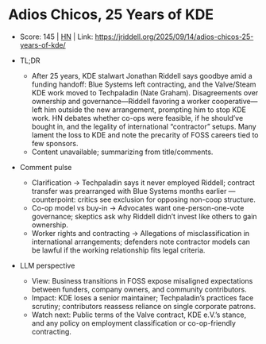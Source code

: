 # Adios Chicos, 25 Years of KDE

- Score: 145 | [HN](https://news.ycombinator.com/item?id=45265881) | Link: https://jriddell.org/2025/09/14/adios-chicos-25-years-of-kde/

- TL;DR
  - After 25 years, KDE stalwart Jonathan Riddell says goodbye amid a funding handoff: Blue Systems left contracting, and the Valve/Steam KDE work moved to Techpaladin (Nate Graham). Disagreements over ownership and governance—Riddell favoring a worker cooperative—left him outside the new arrangement, prompting him to stop KDE work. HN debates whether co-ops were feasible, if he should’ve bought in, and the legality of international “contractor” setups. Many lament the loss to KDE and note the precarity of FOSS careers tied to few sponsors.
  - Content unavailable; summarizing from title/comments.

- Comment pulse
  - Clarification → Techpaladin says it never employed Riddell; contract transfer was prearranged with Blue Systems months earlier — counterpoint: critics see exclusion for opposing non-coop structure.
  - Co-op model vs buy-in → Advocates want one-person-one-vote governance; skeptics ask why Riddell didn’t invest like others to gain ownership.
  - Worker rights and contracting → Allegations of misclassification in international arrangements; defenders note contractor models can be lawful if the working relationship fits legal criteria.

- LLM perspective
  - View: Business transitions in FOSS expose misaligned expectations between funders, company owners, and community contributors.
  - Impact: KDE loses a senior maintainer; Techpaladin’s practices face scrutiny; contributors reassess reliance on single corporate patrons.
  - Watch next: Public terms of the Valve contract, KDE e.V.’s stance, and any policy on employment classification or co-op-friendly contracting.
